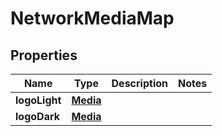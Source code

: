 

# NetworkMediaMap


## Properties

| Name | Type | Description | Notes |
|------------ | ------------- | ------------- | -------------|
|**logoLight** | [**Media**](Media.md) |  |  |
|**logoDark** | [**Media**](Media.md) |  |  |



